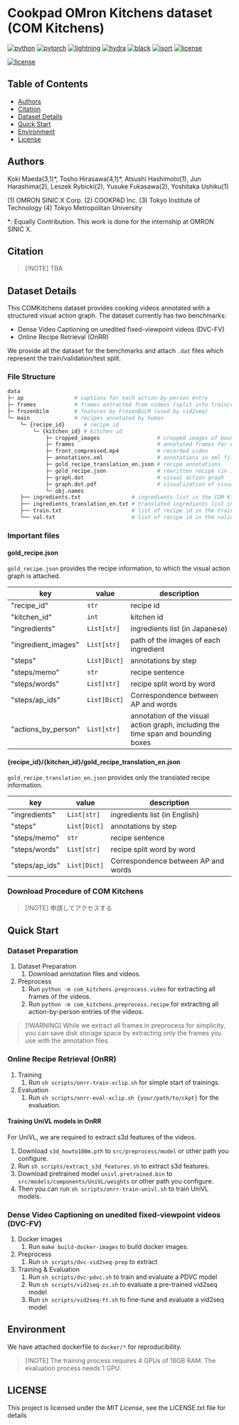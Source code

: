 # Cookpad OMron Kitchens dataset (COM Kitchens)

[![python](https://img.shields.io/badge/-Python_3.9-blue?logo=python&logoColor=white)](https://github.com/pre-commit/pre-commit)
[![pytorch](https://img.shields.io/badge/PyTorch_2.0+-ee4c2c?logo=pytorch&logoColor=white)](https://pytorch.org/get-started/locally/)
[![lightning](https://img.shields.io/badge/-Lightning_2.0+-792ee5?logo=pytorchlightning&logoColor=white)](https://pytorchlightning.ai/)
[![hydra](https://img.shields.io/badge/Config-Hydra_1.3-89b8cd)](https://hydra.cc/)
[![black](https://img.shields.io/badge/Code%20Style-Black-black.svg?labelColor=gray)](https://black.readthedocs.io/en/stable/)
[![isort](https://img.shields.io/badge/%20imports-isort-%231674b1?style=flat&labelColor=ef8336)](https://pycqa.github.io/isort/)
[![license](https://img.shields.io/badge/License-MIT-green.svg?labelColor=gray)](https://opensource.org/licenses/MIT)

[![license](https://img.shields.io/badge/template-lightning_hydra_template-purple.svg?labelColor=gray)](https://github.com/ashleve/lightning-hydra-template)

## Table of Contents

- [Authors](#authors)
- [Citation](#citation)
- [Dataset Details](#dataset-details)
- [Quick Start](#quick-start)
- [Environment](#environment)
- [License](#license)

## Authors

Koki Maeda(3,1)\*, Tosho Hirasawa(4,1)\*, Atsushi Hashimoto(1), Jun Harashima(2), Leszek Rybicki(2), Yusuke Fukasawa(2), Yoshitaka Ushiku(1)

(1) OMRON SINIC X Corp.
(2) COOKPAD Inc.
(3) Tokyo Institute of Technology
(4) Tokyo Metropolitan University

\*: Equally Contribution.
This work is done for the internship at OMRON SINIC X.

## Citation

> \[!NOTE\]
> TBA

## Dataset Details

This COMKitchens dataset provides cooking videos annotated with a structured visual action graph.
The dataset currently has two benchmarks:

- Dense Video Captioning on unedited fixed-viewpoint videos (DVC-FV)
- Online Recipe Retrieval (OnRR)

We provide all the dataset for the benchmarks and attach `.dat` files which represent the train/validation/test split.

### File Structure

```sh
data
├─ ap                # captions for each action-by-person entry
├─ frames            # frames extracted from videos (split into train/valid/test)
├─ frozenbilm        # features by FrozenBiLM (used by vid2seq)
└─ main              # recipes annotated by human
    └─ {recipe_id}      # recipe id
        └─ {kitchen_id} # kitchen id
            ├─ cropped_images                  # cropped images of bounding boxes for visual action graph
            ├─ frames                          # annotated frames for AP of visual action graph
            ├─ front_compressed.mp4            # recorded video
            ├─ annotations.xml                 # annotations in xml file format
            ├─ gold_recipe_translation_en.json # recipe annotations
            ├─ gold_recipe.json                # rewritten recipe (in Japanese)
            ├─ graph.dot                       # visual action graph
            ├─ graph.dot.pdf                   # visualization of visual action graph
            └─ obj.names
    ├── ingredients.txt                # ingredients list in the COM Kitchens dataset
    ├── ingredients_translation_en.txt # translated ingredients list in the COM Kitchens dataset
    ├── train.txt                      # list of recipe id in the train split
    └── val.txt                        # list of recipe id in the validation split
```

### Important files

#### gold_recipe.json

`gold_recipe.json` provides the recipe information, to which the visual action graph is attached.

| key                 | value        | description                                                                       |
| ------------------- | ------------ | --------------------------------------------------------------------------------- |
| "recipe_id"         | `str`        | recipe id                                                                         |
| "kitchen_id"        | `int`        | kitchen id                                                                        |
| "ingredients"       | `List[str]`  | ingredients list (in Japanese)                                                    |
| "ingredient_images" | `List[str]`  | path of the images of each ingredient                                             |
| "steps"             | `List[Dict]` | annotations by step                                                               |
| "steps/memo"        | `str`        | recipe sentence                                                                   |
| "steps/words"       | `List[str]`  | recipe split word by word                                                         |
| "steps/ap_ids"      | `List[Dict]` | Correspondence between AP and words                                               |
| "actions_by_person" | `List[str]`  | annotation of the visual action graph, including the time span and bounding boxes |

#### {recipe_id}/{kitchen_id}/gold_recipe_translation_en.json

`gold_recipe_translation_en.json` provides only the translated recipe information.

| key            | value        | description                         |
| -------------- | ------------ | ----------------------------------- |
| "ingredients"  | `List[str]`  | ingredients list (in English)       |
| "steps"        | `List[Dict]` | annotations by step                 |
| "steps/memo"   | `str`        | recipe sentence                     |
| "steps/words"  | `List[str]`  | recipe split word by word           |
| "steps/ap_ids" | `List[Dict]` | Correspondence between AP and words |

### Download Procedure of COM Kitchens

> \[!NOTE\]
> 申請してアクセスする

## Quick Start

### Dataset Preparation

1. Dataset Preparation
   1. Download annotation files and videos.
2. Preprocess
   1. Run `python -m com_kitchens.preprocess.video` for extracting all frames of the videos.
   2. Run `python -m com_kitchens.preprocess.recipe` for extracting all action-by-person entries of the videos.

> \[!WARNING\]
> While we extract all frames in preprocess for simplicity, you can save disk storage space by extracting only the frames you use with the annotation files.

### Online Recipe Retrieval (OnRR)

1. Training
   1. Run `sh scripts/onrr-train-xclip.sh` for simple start of trainings.
2. Evaluation
   1. Run `sh scripts/onrr-eval-xclip.sh {your/path/to/ckpt}` for the evaluation.

#### Training UniVL models in OnRR

For UniVL, we are required to extract s3d features of the videos.

1. Download `s3d_howto100m.pth` to `src/preprocess/model` or other path you configure.
2. Run `sh scripts/extract_s3d_features.sh` to extract s3d features.
3. Download pretrained model `univl.pretrained.bin` to `src/models/components/UniVL/weights` or other path you configure.
4. Then you can run `sh scripts/onrr-train-univl.sh` to train UniVL models.

### Dense Video Captioning on unedited fixed-viewpoint videos (DVC-FV)

1. Docker Images
   1. Run `make build-docker-images` to build docker images.
2. Preprocess
   1. Run `sh scripts/dvc-vid2seq-prep` to extract 
3. Training & Evaluation
   1. Run `sh scripts/dvc-pdvc.sh` to train and evaluate a PDVC model
   2. Run `sh scripts/vid2seq-zs.sh` to evaluate a pre-trained vid2seq model
   2. Run `sh scripts/vid2seq-ft.sh` to fine-tune and evaluate a vid2seq model

## Environment

We have attached dockerfile to `docker/*` for reproducibility.

> \[!NOTE\]
> The training process requires 4 GPUs of 16GB RAM.
> The evaluation process needs 1 GPU.

## LICENSE

This project is licensed under the *MIT License*, see the LICENSE.txt file for details
